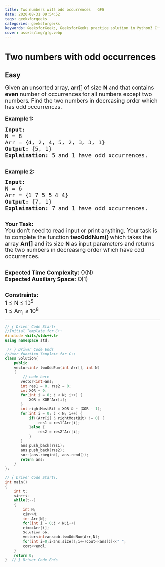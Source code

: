 ```yaml
---
title: Two numbers with odd occurrences   GFG
date: 2020-08-31 09:54:52
tags: geeksforgeeks
categories: geeksforgeeks
keywords: GeeksforGeeks, GeeksforGeeks practice solution in Python3 C++ Java, Two numbers with odd occurrences - GFG solution
cover: assets/img/gfg.webp
---
```



# Two numbers with odd occurrences
## Easy 
<div class="problem-statement">
                <p></p><p><span style="font-size:18px">Given an unsorted array,&nbsp;<strong>arr</strong>[] of size <strong>N</strong> and that contains <strong>even </strong>number of occurrences for all numbers except two numbers. Find the two numbers in decreasing order which has odd occurrences.</span><br>
<br>
<span style="font-size:18px"><strong>Example 1:</strong></span></p>

<pre><span style="font-size:18px"><strong>Input:</strong>
N = 8
Arr = {4, 2, 4, 5, 2, 3, 3, 1}
<strong>Output:</strong> {5, 1} 
<strong>Explaination:</strong> 5 and 1 have odd occurrences.</span></pre>

<p><br>
<span style="font-size:18px"><strong>Example 2:</strong></span></p>

<pre><span style="font-size:18px"><strong>Input:</strong>
N = 6
Arr = {1 7 5 5 4 4}
<strong>Output:</strong> {7, 1}
<strong>Explaination:</strong> 7 and 1 have odd occurrences.</span></pre>

<p><br>
<span style="font-size:18px"><strong>Your Task:</strong><br>
You don't need to read input or print anything. Your task is to complete the function&nbsp;<strong>twoOddNum()</strong>&nbsp;which takes the array <strong>Arr[]</strong> and its size <strong>N&nbsp;</strong>as input parameters&nbsp;and returns the two numbers in decreasing order which have odd occurrences.</span></p>

<p><br>
<span style="font-size:18px"><strong>Expected Time Complexity:</strong> O(N)<br>
<strong>Expected Auxiliary Space:</strong> O(1)</span></p>

<p><br>
<span style="font-size:18px"><strong>Constraints:</strong><br>
1 ≤ N ≤ 10<sup>5</sup><br>
1 ≤ Arr<sub>i</sub>&nbsp;≤ 10<sup>8</sup></span></p>
 <p></p>
            </div>

---




```cpp
// { Driver Code Starts
//Initial Template for C++
#include <bits/stdc++.h>
using namespace std;

 // } Driver Code Ends
//User function Template for C++
class Solution{
    public:
    vector<int> twoOddNum(int Arr[], int N)  
    {
        // code here
       vector<int>ans;
       int res1 = 0, res2 = 0;
       int XOR = 0;
       for(int i = 0; i < N; i++) {
           XOR = XOR^Arr[i];
       }
       int rightMostBit = XOR & ~ (XOR - 1);
       for(int i = 0; i < N; i++) {
           if((Arr[i] & rightMostBit) != 0) {
               res1 = res1^Arr[i];
           }else {
               res2 = res2^Arr[i];
           }
       }
       ans.push_back(res1);
       ans.push_back(res2);
       sort(ans.rbegin(), ans.rend());
       return ans;
    }
};

// { Driver Code Starts.
int main()
{
    int t;
    cin>>t;
    while(t--)
    {
        int N;
        cin>>N;
        int Arr[N];
        for(int i = 0;i < N;i++)
        cin>>Arr[i];
        Solution ob;
        vector<int>ans=ob.twoOddNum(Arr,N);
        for(int i=0;i<ans.size();i++)cout<<ans[i]<<" ";
        cout<<endl;
    }
    return 0;
}  // } Driver Code Ends
```
